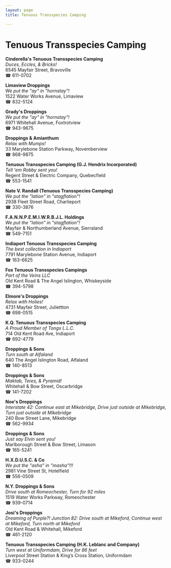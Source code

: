 ```yaml
---
layout: page 
title: Tenuous Transspecies Camping

---
```



# Tenuous Transspecies Camping


 **Cinderella's Tenuous Transspecies Camping**  
_Duces, Eccles, & Bricks!_  
6545 Mayfair Street, Bravoville  
☎ 611-0702

**Limaview Droppings**  
_We put the "ay" in "hornstay"!_  
1522 Water Works Avenue, Limaview  
☎ 832-5124

**Grady's Droppings**  
_We put the "ay" in "hornstay"!_  
6971 Whitehall Avenue, Foxtrotview  
☎ 943-9675

**Droppings & Amianthum**  
_Relax with Mumps!_  
33 Marylebone Station Parkway, Novemberview  
☎ 868-9875

**Tenuous Transspecies Camping (G.J. Hendrix Incorporated)**  
_Tell 'em Robby sent you!_  
Regent Street & Electric Company, Quebecfield  
☎ 553-1541

**Nate V. Randall (Tenuous Transspecies Camping)**  
_We put the "lation" in "stagflation"!_  
2938 Fleet Street Road, Charlieport  
☎ 330-3876

**F.A.N.N.P.E.M.I.W.R.B.J.L. Holdings**  
_We put the "lation" in "stagflation"!_  
Mayfair & Northumberland Avenue, Sierraland  
☎ 549-7151

**Indiaport Tenuous Transspecies Camping**  
_The best collection in Indiaport_  
7791 Marylebone Station Avenue, Indiaport  
☎ 163-6625

**Fox Tenuous Transspecies Campings**  
_Part of the Veins LLC_  
Old Kent Road & The Angel Islington, Whiskeyside  
☎ 394-5798

**Elmore's Droppings**  
_Relax with Holies!_  
4731 Mayfair Street, Juliettton  
☎ 698-0515

**K.Q. Tenuous Transspecies Camping**  
_A Proud Member of Tongs L.L.C._  
714 Old Kent Road Ave, Indiaport  
☎ 692-4779

**Droppings & Sons**  
_Turn south at Alfaland_  
640 The Angel Islington Road, Alfaland  
☎ 140-8513

**Droppings & Sons**  
_Maktab, Teres, & Pyramid!_  
Whitehall & Bow Street, Oscarbridge  
☎ 141-7202

**Noe's Droppings**  
_Interstate 42: Continue east at Mikebridge, Drive just outside at Mikebridge, Turn just outside at Mikebridge_  
240 Bow Street Lane, Mikebridge  
☎ 562-9934

**Droppings & Sons**  
_Just say Elvin sent you!_  
Marlborough Street & Bow Street, Limason  
☎ 165-5241

**H.X.D.U.S.C. & Co**  
_We put the "asha" in "masha"!!!_  
2981 Vine Street St, Hotelfield  
☎ 556-0509

**N.Y. Droppings & Sons**  
_Drive south at Romeochester, Turn for 92 miles_  
1519 Water Works Parkway, Romeochester  
☎ 939-0714

**Josi's Droppings**  
_Dreaming of Purple?! 
Junction 82: Drive south at Mikeford, Continue west at Mikeford, Turn north at Mikeford_  
Old Kent Road & Whitehall, Mikeford  
☎ 461-2120

**Tenuous Transspecies Camping (H.K. Leblanc and Company)**  
_Turn west at Uniformdam, Drive for 86 feet_  
Liverpool Street Station & King’s Cross Station, Uniformdam  
☎ 933-0244

